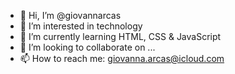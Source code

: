- 👋 Hi, I’m @giovannarcas
- 👀 I’m interested in technology
- 🌱 I’m currently learning HTML, CSS & JavaScript
- 💞️ I’m looking to collaborate on ...
- 📫 How to reach me: giovanna.arcas@icloud.com

<!---
giovannarcas/giovannarcas is a ✨ special ✨ repository because its `README.md` (this file) appears on your GitHub profile.
You can click the Preview link to take a look at your changes.
--->
